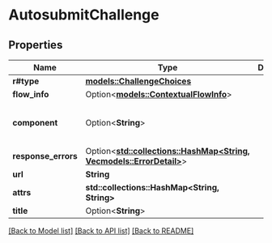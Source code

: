 # AutosubmitChallenge

## Properties

Name | Type | Description | Notes
------------ | ------------- | ------------- | -------------
**r#type** | [**models::ChallengeChoices**](ChallengeChoices.md) |  | 
**flow_info** | Option<[**models::ContextualFlowInfo**](ContextualFlowInfo.md)> |  | [optional]
**component** | Option<**String**> |  | [optional][default to ak-stage-autosubmit]
**response_errors** | Option<[**std::collections::HashMap<String, Vec<models::ErrorDetail>>**](Vec.md)> |  | [optional]
**url** | **String** |  | 
**attrs** | **std::collections::HashMap<String, String>** |  | 
**title** | Option<**String**> |  | [optional]

[[Back to Model list]](../README.md#documentation-for-models) [[Back to API list]](../README.md#documentation-for-api-endpoints) [[Back to README]](../README.md)


